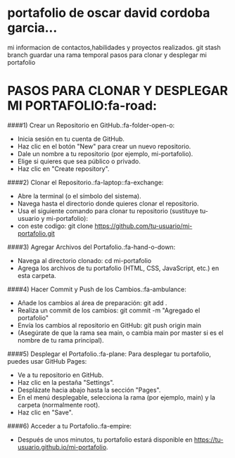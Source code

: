 # portafolio de oscar david cordoba garcia...
mi informacion de contactos,habilidades y proyectos realizados.
git stash branch guardar una rama temporal
pasos para clonar y desplegar mi portafolio
# PASOS PARA CLONAR Y DESPLEGAR MI PORTAFOLIO:fa-road:

####1) Crear un Repositorio en GitHub.:fa-folder-open-o:
* Inicia sesión en tu cuenta de GitHub.
* Haz clic en el botón "New" para crear un nuevo repositorio.
* Dale un nombre a tu repositorio (por ejemplo, mi-portafolio).
* Elige si quieres que sea público o privado.
* Haz clic en "Create repository".

####2) Clonar el Repositorio.:fa-laptop::fa-exchange:
* Abre la terminal (o el símbolo del sistema).
* Navega hasta el directorio donde quieres clonar el repositorio.
* Usa el siguiente comando para clonar tu repositorio (sustituye tu-usuario y mi-portafolio):
* con este codigo: git clone https://github.com/tu-usuario/mi-portafolio.git

####3) Agregar Archivos del Portafolio.:fa-hand-o-down:
* Navega al directorio clonado: cd mi-portafolio
* Agrega los archivos de tu portafolio (HTML, CSS, JavaScript, etc.) en esta carpeta.

####4) Hacer Commit y Push de los Cambios.:fa-ambulance:
* Añade los cambios al área de preparación: git add .
* Realiza un commit de los cambios: git commit -m "Agregado el portafolio"
* Envía los cambios al repositorio en GitHub: git push origin main
* (Asegúrate de que la rama sea main, o cambia main por master si es el nombre de tu 	rama principal).

####5) Desplegar el Portafolio.:fa-plane:
Para desplegar tu portafolio, puedes usar GitHub Pages:
* Ve a tu repositorio en GitHub.
* Haz clic en la pestaña "Settings".
* Desplázate hacia abajo hasta la sección "Pages".
* En el menú desplegable, selecciona la rama (por ejemplo, main) y la carpeta (normalmente root).
* Haz clic en "Save".

####6) Acceder a tu Portafolio.:fa-empire:
* Después de unos minutos, tu portafolio estará disponible en https://tu-usuario.github.io/mi-portafolio.